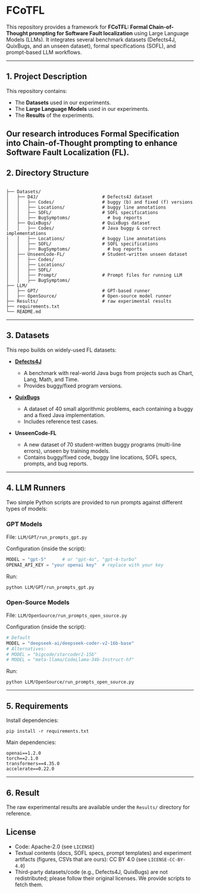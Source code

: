 # FCoTFL
This repository provides a framework for **FCoTFL: Formal Chain-of-Thought prompting for Software Fault localization** using Large Language Models (LLMs).   It integrates several benchmark datasets (Defects4J, QuixBugs, and an unseen dataset), formal specifications (SOFL), and prompt-based LLM workflows.

---

## 1. Project Description
This repository contains:
- The **Datasets** used in our experiments.
- The **Large Language Models** used in our experiments.
- The **Results** of the experiments.

Our research introduces **Formal Specification** into **Chain-of-Thought prompting** to enhance **Software Fault Localization (FL)**.
---

## 2. Directory Structure

```

├── Datasets/
│   ├── D4J/                        # Defects4J dataset
│   │   ├── Codes/                  # buggy (b) and fixed (f) versions
│   │   ├── Locations/              # buggy line annotations
│   │   ├── SOFL/                   # SOFL specifications
│   │   ├── BugSymptoms/              # bug reports 
│   ├── QuixBugs/                   # QuixBugs dataset
│   │   ├── Codes/                  # Java buggy & correct implementations
│   │   ├── Locations/              # buggy line annotations
│   │   ├── SOFL/                   # SOFL specifications
│   │   ├── BugSymptoms/              # bug reports
│   ├── UnseenCode-FL/              # Student-written unseen dataset
│   │   ├── Codes/
│   │   ├── Locations/
│   │   ├── SOFL/
│   │   ├── Prompt/                 # Prompt files for running LLM
│   │   ├── BugSymptoms/
├── LLM/
│   ├── GPT/                        # GPT-based runner
│   ├── OpenSource/                 # Open-source model runner
├── Results/                        # raw experimental results
├── requirements.txt
└── README.md

````

---

## 3. Datasets

This repo builds on widely-used FL datasets:

- **[Defects4J](https://github.com/rjust/defects4j)**  
  - A benchmark with real-world Java bugs from projects such as Chart, Lang, Math, and Time.
  - Provides buggy/fixed program versions.

- **[QuixBugs](https://github.com/jkoppel/QuixBugs)**  
  - A dataset of 40 small algorithmic problems, each containing a buggy and a fixed Java implementation.
  - Includes reference test cases.

- **UnseenCode-FL**  
  - A new dataset of 70 student-written buggy programs (multi-line errors), unseen by training models.
  - Contains buggy/fixed code, buggy line locations, SOFL specs, prompts, and bug reports.

---

## 4. LLM Runners

Two simple Python scripts are provided to run prompts against different types of models:

###  GPT Models

File: `LLM/GPT/run_prompts_gpt.py`

Configuration (inside the script):
```python
MODEL = "gpt-5"      # or "gpt-4o", "gpt-4-turbo"
OPENAI_API_KEY = "your openai key"  # replace with your key
```

Run:

```
python LLM/GPT/run_prompts_gpt.py
```

###  Open-Source Models 

File: `LLM/OpenSource/run_prompts_open_source.py`

Configuration (inside the script):

```python
# Default
MODEL = "deepseek-ai/deepseek-coder-v2-16b-base"
# Alternatives:
# MODEL = "bigcode/starcoder2-15b"
# MODEL = "meta-llama/CodeLlama-34b-Instruct-hf"
```

Run:

```
python LLM/OpenSource/run_prompts_open_source.py
```

---

## 5. Requirements

Install dependencies:

```
pip install -r requirements.txt
```

Main dependencies:
```
openai==1.2.0
torch==2.1.0
transformers==4.35.0
accelerate==0.22.0
```
---

## 6. Result
The raw experimental results are available under the `Results/` directory for reference.

## License
- Code: Apache-2.0 (see `LICENSE`)
- Textual contents (docs, SOFL specs, prompt templates) and experiment artifacts (figures, CSVs that are ours): CC BY 4.0 (see `LICENSE-CC-BY-4.0`)
- Third-party datasets/code (e.g., Defects4J, QuixBugs) are not redistributed; please follow their original licenses. We provide scripts to fetch them.
